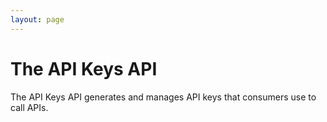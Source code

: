 ```yaml
---
layout: page
---
```

# The API Keys API

The API Keys API generates and manages API keys that consumers use to call APIs.